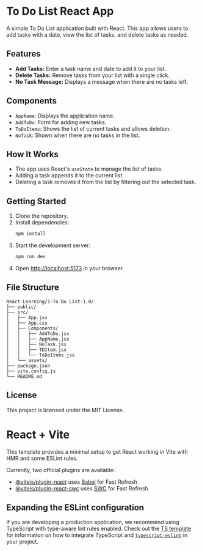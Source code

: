 # To Do List React App

A simple To Do List application built with React. This app allows users to add tasks with a date, view the list of tasks, and delete tasks as needed.

## Features

- **Add Tasks:** Enter a task name and date to add it to your list.
- **Delete Tasks:** Remove tasks from your list with a single click.
- **No Task Message:** Displays a message when there are no tasks left.

## Components

- `AppName`: Displays the application name.
- `AddToDo`: Form for adding new tasks.
- `ToDoItems`: Shows the list of current tasks and allows deletion.
- `NoTask`: Shown when there are no tasks in the list.

## How It Works

- The app uses React's `useState` to manage the list of tasks.
- Adding a task appends it to the current list.
- Deleting a task removes it from the list by filtering out the selected task.

## Getting Started

1. Clone the repository.
2. Install dependencies:
   ```sh
   npm install
   ```
3. Start the development server:
   ```sh
   npm run dev
   ```
4. Open [http://localhost:5173](http://localhost:5173) in your browser.

## File Structure

```
React Learning/1-To Do List-1.0/
├── public/
├── src/
│   ├── App.jsx
│   ├── App.css
│   ├── Components/
│   │   ├── AddToDo.jsx
│   │   ├── AppName.jsx
│   │   ├── NoTask.jsx
│   │   ├── TDItem.jsx
│   │   └── ToDoItems.jsx
│   └── assets/
├── package.json
├── vite.config.js
└── README.md
```

## License

This project is licensed under the MIT License.

# React + Vite

This template provides a minimal setup to get React working in Vite with HMR and some ESLint rules.

Currently, two official plugins are available:

- [@vitejs/plugin-react](https://github.com/vitejs/vite-plugin-react/blob/main/packages/plugin-react) uses [Babel](https://babeljs.io/) for Fast Refresh
- [@vitejs/plugin-react-swc](https://github.com/vitejs/vite-plugin-react/blob/main/packages/plugin-react-swc) uses [SWC](https://swc.rs/) for Fast Refresh

## Expanding the ESLint configuration

If you are developing a production application, we recommend using TypeScript with type-aware lint rules enabled. Check out the [TS template](https://github.com/vitejs/vite/tree/main/packages/create-vite/template-react-ts) for information on how to integrate TypeScript and [`typescript-eslint`](https://typescript-eslint.io) in your project.
